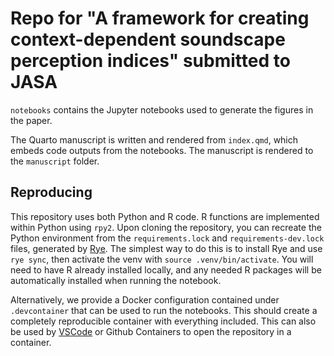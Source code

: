 # Repo for "A framework for creating context-dependent soundscape perception indices" submitted to JASA

`notebooks` contains the Jupyter notebooks used to generate the figures in the paper.

The Quarto manuscript is written and rendered from `index.qmd`, which embeds code outputs from the notebooks. The manuscript is rendered to the `manuscript` folder.

## Reproducing

This repository uses both Python and R code. R functions are implemented within Python using `rpy2`. Upon cloning the repository, you can recreate the Python environment from the `requirements.lock` and `requirements-dev.lock` files, generated by [Rye](https://rye.astral.sh/). The simplest way to do this is to install Rye and use `rye sync`, then activate the venv with `source .venv/bin/activate`. You will need to have R already installed locally, and any needed R packages will be automatically installed when running the notebook.

Alternatively, we provide a Docker configuration contained under `.devcontainer` that can be used to run the notebooks. This should create a completely reproducible container with everything included. This can also be used by [VSCode](https://code.visualstudio.com/docs/devcontainers/containers) or Github Containers to open the repository in a container.
